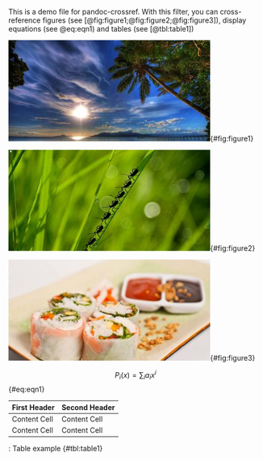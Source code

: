 This is a demo file for pandoc-crossref. With this filter, you can cross-reference figures (see [@fig:figure1;@fig:figure2;@fig:figure3]), display equations (see @eq:eqn1) and tables (see [@tbl:table1])

![First figure](img1.jpg){#fig:figure1}

![Second figure](img2.jpg){#fig:figure2}

![Third figure](img3.jpg){#fig:figure3}

$$ P_i(x) = \sum_i a_i x^i $$ {#eq:eqn1}

| First Header | Second Header |
|:-------------|:--------------|
| Content Cell | Content Cell  |
| Content Cell | Content Cell  |

: Table example {#tbl:table1}
